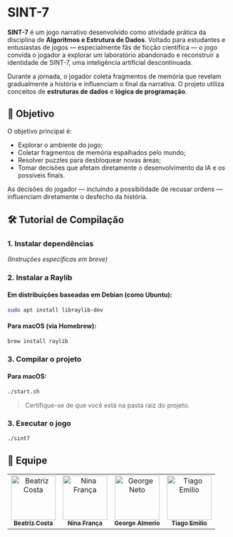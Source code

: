 # SINT-7

**SINT-7** é um jogo narrativo desenvolvido como atividade prática da disciplina de **Algoritmos e Estrutura de Dados**. Voltado para estudantes e entusiastas de jogos — especialmente fãs de ficção científica — o jogo convida o jogador a explorar um laboratório abandonado e reconstruir a identidade de SINT-7, uma inteligência artificial descontinuada.

Durante a jornada, o jogador coleta fragmentos de memória que revelam gradualmente a história e influenciam o final da narrativa. O projeto utiliza conceitos de **estruturas de dados** e **lógica de programação**.

## 🎯 Objetivo

O objetivo principal é:

* Explorar o ambiente do jogo;
* Coletar fragmentos de memória espalhados pelo mundo;
* Resolver puzzles para desbloquear novas áreas;
* Tomar decisões que afetam diretamente o desenvolvimento da IA e os possíveis finais.

As decisões do jogador — incluindo a possibilidade de recusar ordens — influenciam diretamente o desfecho da história.

## 🛠️ Tutorial de Compilação

### 1. Instalar dependências

*(Instruções específicas em breve)*

### 2. Instalar a Raylib

#### Em distribuições baseadas em Debian (como Ubuntu):

```bash
sudo apt install libraylib-dev
```

#### Para macOS (via Homebrew):

```bash
brew install raylib
```

### 3. Compilar o projeto


#### Para macOS:

```bash
./start.sh
```

> Certifique-se de que você está na pasta raiz do projeto.


### 3. Executar o jogo
```bash
./sint7
```


## 👥 Equipe

<table>
  <tr>
    <td align="center">
      <a href="https://github.com/biacosta7">
        <img src="https://github.com/biacosta7.png" width="100px;" alt="Beatriz Costa"/>
        <br /><sub><b>Beatriz Costa</b></sub>
      </a>
    </td>
    <td align="center">
      <a href="https://github.com/ninahffbs">
        <img src="https://github.com/ninahffbs.png" width="100px;" alt="Nina França"/>
        <br /><sub><b>Nina França</b></sub>
      </a>
    </td>
    <td align="center">
      <a href="https://github.com/georgenetoo">
        <img src="https://github.com/georgenetoo.png" width="100px;" alt="George Neto"/>
        <br /><sub><b>George Almerio</b></sub>
      </a>
    </td>
    <td align="center">
      <a href="https://github.com/tiagooEM">
        <img src="https://github.com/tiagooEM.png" width="100px;" alt="Tiago Emilio"/>
        <br /><sub><b>Tiago Emilio</b></sub>
      </a>
    </td>
  </tr>
</table>

